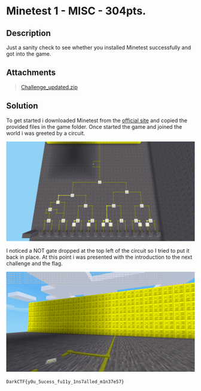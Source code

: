# Minetest 1 - MISC - 304pts.

## Description
Just a sanity check to see whether you installed Minetest successfully and got into the game.

## Attachments
> [Challenge_updated.zip](Challenge_updated.zip)

## Solution
To get started i downloaded Minetest from the [official site](https://www.minetest.net/downloads/) and copied the provided files in
the game folder. Once started the game and joined the world i was greeted by a circuit.

![circuit](.imgs/circuit.png)

I noticed a NOT gate dropped at the top left of the circuit so I tried to put it back in place.
At this point i was presented with the introduction to the next challenge and the flag.

![flag](.imgs/flag.png)

`DarkCTF{y0u_5ucess_fu11y_1ns7alled_m1n37e57}`
